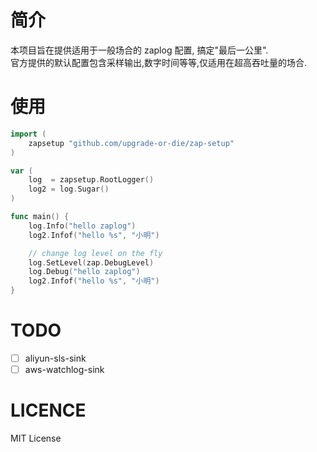 # 简介
本项目旨在提供适用于一般场合的 zaplog 配置, 搞定"最后一公里".  
官方提供的默认配置包含采样输出,数字时间等等,仅适用在超高吞吐量的场合.


# 使用
```go
import (
	zapsetup "github.com/upgrade-or-die/zap-setup"
)

var (
	log  = zapsetup.RootLogger()
	log2 = log.Sugar()
)

func main() {
	log.Info("hello zaplog")
	log2.Infof("hello %s", "小明")

	// change log level on the fly
	log.SetLevel(zap.DebugLevel)
	log.Debug("hello zaplog")
	log2.Infof("hello %s", "小明")
}
```

# TODO 
- [ ] aliyun-sls-sink
- [ ] aws-watchlog-sink

# LICENCE
MIT License